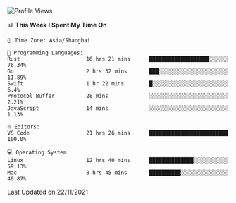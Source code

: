 <!--START_SECTION:waka-->
![Profile Views](http://img.shields.io/badge/Profile%20Views-0-blue)

📊 **This Week I Spent My Time On** 

```text
⌚︎ Time Zone: Asia/Shanghai

💬 Programming Languages: 
Rust                     16 hrs 21 mins      ███████████████████░░░░░░   76.34% 
Go                       2 hrs 32 mins       ███░░░░░░░░░░░░░░░░░░░░░░   11.89% 
Swift                    1 hr 22 mins        █░░░░░░░░░░░░░░░░░░░░░░░░   6.4% 
Protocol Buffer          28 mins             ░░░░░░░░░░░░░░░░░░░░░░░░░   2.21% 
JavaScript               14 mins             ░░░░░░░░░░░░░░░░░░░░░░░░░   1.13%

🔥 Editors: 
VS Code                  21 hrs 26 mins      █████████████████████████   100.0%

💻 Operating System: 
Linux                    12 hrs 40 mins      ██████████████░░░░░░░░░░░   59.13% 
Mac                      8 hrs 45 mins       ██████████░░░░░░░░░░░░░░░   40.87%

```


 Last Updated on 22/11/2021
<!--END_SECTION:waka-->
